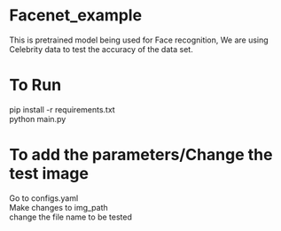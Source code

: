 # Facenet_example
This is pretrained model being used for Face recognition, We are using Celebrity data to test the accuracy of the data set.

# To Run
pip install -r requirements.txt <br/>
python main.py

# To add the parameters/Change the test image
Go to configs.yaml <br/>
Make changes to img_path <br/>
change the file name to be tested <br/>
